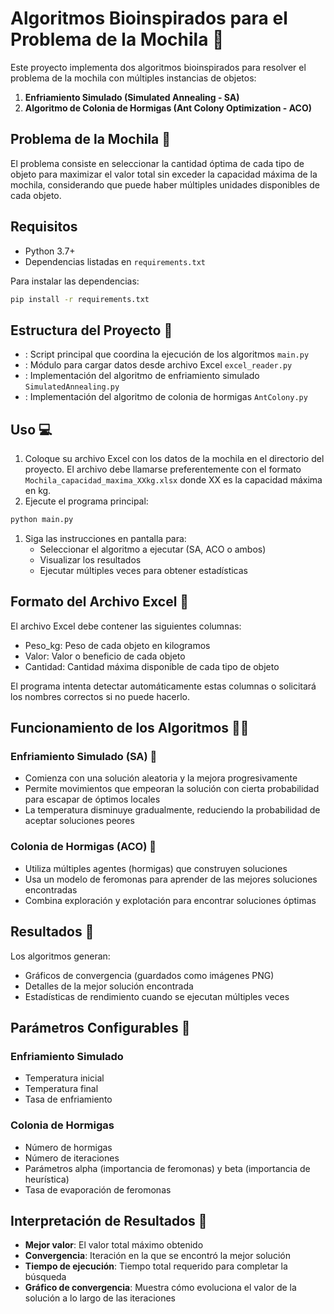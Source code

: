 # Algoritmos Bioinspirados para el Problema de la Mochila 🧬
Este proyecto implementa dos algoritmos bioinspirados para resolver el problema de la mochila con múltiples instancias de objetos:
1. **Enfriamiento Simulado (Simulated Annealing - SA)**
2. **Algoritmo de Colonia de Hormigas (Ant Colony Optimization - ACO)**

## Problema de la Mochila 🎒
El problema consiste en seleccionar la cantidad óptima de cada tipo de objeto para maximizar el valor total sin exceder la capacidad máxima de la mochila, considerando que puede haber múltiples unidades disponibles de cada objeto.
## Requisitos
- Python 3.7+
- Dependencias listadas en `requirements.txt`

Para instalar las dependencias:
``` bash
pip install -r requirements.txt
```
## Estructura del Proyecto 📂
- : Script principal que coordina la ejecución de los algoritmos `main.py`
- : Módulo para cargar datos desde archivo Excel `excel_reader.py`
- : Implementación del algoritmo de enfriamiento simulado `SimulatedAnnealing.py`
- : Implementación del algoritmo de colonia de hormigas `AntColony.py`

## Uso 💻
1. Coloque su archivo Excel con los datos de la mochila en el directorio del proyecto. El archivo debe llamarse preferentemente con el formato `Mochila_capacidad_maxima_XXkg.xlsx` donde XX es la capacidad máxima en kg.
2. Ejecute el programa principal:
``` bash
python main.py
```
1. Siga las instrucciones en pantalla para:
    - Seleccionar el algoritmo a ejecutar (SA, ACO o ambos)
    - Visualizar los resultados
    - Ejecutar múltiples veces para obtener estadísticas

## Formato del Archivo Excel 🧾
El archivo Excel debe contener las siguientes columnas:
- Peso_kg: Peso de cada objeto en kilogramos
- Valor: Valor o beneficio de cada objeto
- Cantidad: Cantidad máxima disponible de cada tipo de objeto

El programa intenta detectar automáticamente estas columnas o solicitará los nombres correctos si no puede hacerlo.
## Funcionamiento de los Algoritmos 🧑‍💻
### Enfriamiento Simulado (SA) 🥶
- Comienza con una solución aleatoria y la mejora progresivamente
- Permite movimientos que empeoran la solución con cierta probabilidad para escapar de óptimos locales
- La temperatura disminuye gradualmente, reduciendo la probabilidad de aceptar soluciones peores

### Colonia de Hormigas (ACO) 🐜
- Utiliza múltiples agentes (hormigas) que construyen soluciones
- Usa un modelo de feromonas para aprender de las mejores soluciones encontradas
- Combina exploración y explotación para encontrar soluciones óptimas

## Resultados 📒
Los algoritmos generan:
- Gráficos de convergencia (guardados como imágenes PNG)
- Detalles de la mejor solución encontrada
- Estadísticas de rendimiento cuando se ejecutan múltiples veces

## Parámetros Configurables 🧮
### Enfriamiento Simulado
- Temperatura inicial
- Temperatura final
- Tasa de enfriamiento

### Colonia de Hormigas
- Número de hormigas
- Número de iteraciones
- Parámetros alpha (importancia de feromonas) y beta (importancia de heurística)
- Tasa de evaporación de feromonas


## Interpretación de Resultados 🧠
- **Mejor valor**: El valor total máximo obtenido
- **Convergencia**: Iteración en la que se encontró la mejor solución
- **Tiempo de ejecución**: Tiempo total requerido para completar la búsqueda
- **Gráfico de convergencia**: Muestra cómo evoluciona el valor de la solución a lo largo de las iteraciones
